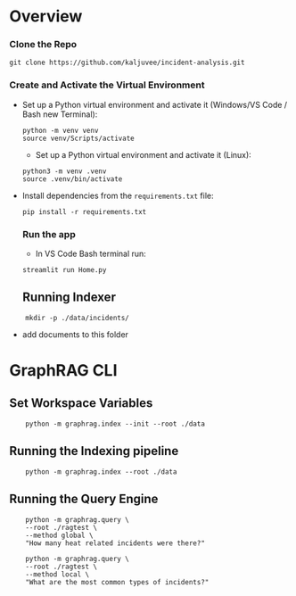 # Overview

### Clone the Repo
  ```
  git clone https://github.com/kaljuvee/incident-analysis.git
  ```

### Create and Activate the Virtual Environment

- Set up a Python virtual environment and activate it (Windows/VS Code / Bash new Terminal):
  ```
  python -m venv venv
  source venv/Scripts/activate
  ```
  - Set up a Python virtual environment and activate it (Linux):
  ```
  python3 -m venv .venv
  source .venv/bin/activate
  ```
  
- Install dependencies from the `requirements.txt` file:
  ```
  pip install -r requirements.txt
  ```

  ### Run the app
  - In VS Code Bash terminal run:
  ```
  streamlit run Home.py
  ```

  ## Running Indexer


```
    mkdir -p ./data/incidents/
``` 
- add documents to this folder

# GraphRAG CLI
## Set Workspace Variables

```
    python -m graphrag.index --init --root ./data
```

## Running the Indexing pipeline

```
    python -m graphrag.index --root ./data
```

## Running the Query Engine

```
    python -m graphrag.query \
    --root ./ragtest \
    --method global \
    "How many heat related incidents were there?"
```

```
    python -m graphrag.query \
    --root ./ragtest \
    --method local \
    "What are the most common types of incidents?"
```